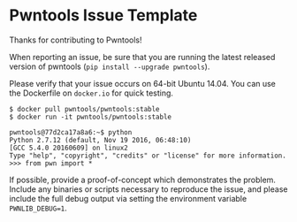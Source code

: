 # Pwntools Issue Template

Thanks for contributing to Pwntools!

When reporting an issue, be sure that you are running the latest released version of pwntools (`pip install --upgrade pwntools`).

Please verify that your issue occurs on 64-bit Ubuntu 14.04.  You can use the Dockerfile on `docker.io` for quick testing.

```
$ docker pull pwntools/pwntools:stable
$ docker run -it pwntools/pwntools:stable

pwntools@77d2ca17a8a6:~$ python
Python 2.7.12 (default, Nov 19 2016, 06:48:10)
[GCC 5.4.0 20160609] on linux2
Type "help", "copyright", "credits" or "license" for more information.
>>> from pwn import *
```

If possible, provide a proof-of-concept which demonstrates the problem.  Include any binaries or scripts necessary to reproduce the issue, and please include the full debug output via setting the environment variable `PWNLIB_DEBUG=1`.

